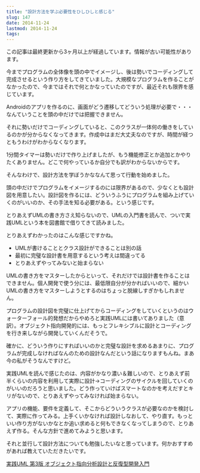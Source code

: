 ```yaml
---
title: "設計方法を学ぶ必要性をひしひしと感じる"
slug: 147
date: 2014-11-24
lastmod: 2014-11-24
tags: 
---
```


<div id="wppda_alert">この記事は最終更新から3ヶ月以上が経過しています。情報が古い可能性があります。</div><p>今までプログラムの全体像を頭の中でイメージし、後は勢いでコーディングして完成させるという作り方をしてきていました。大規模なプログラムを作ることがなかったので、今まではそれで何とかなっていたのですが、最近それも限界を感じています。</p>
<p>Androidのアプリを作るのに、画面がどう遷移してどういう処理が必要で・・・なんていうことを頭の中だけでは把握できません。</p>
<p>それに勢いだけでコーディングしていると、このクラスが一体何の働きをしているのかが分からなくなってきます。作成中はまだ大丈夫なのですが、時間が経つともうわけがわからなくなります。</p>
<p>1分間タイマーは勢いだけで作り上げましたが、もう機能修正とか追加とかやりたくありません。どこで何やっているか自分でも訳がわからないからです。</p>
<p>そんなわけで、設計方法を学ぼうかななんて思って行動を始めました。</p>
<p>頭の中だけでプログラムをイメージするのには限界があるので、少なくとも設計図を用意したい。設計図を作るには、どういうふうにプログラムを組み上げていくのがいいのか、その手法を知る必要がある。という感じです。</p>
<p>とりあえずUMLの書き方さえ知らないので、UMLの入門書を読んで、ついで実践UMLという本を図書館で借りてきて読みました。</p>
<p>とりあえずわかったのはこんな感じですかね。</p>
<ul>
<li>UMLが書けることとクラス設計ができることは別の話</li>
<li>最初に完璧な設計書を用意するという考えは間違ってる</li>
<li>とりあえずやってみないと始まらない</li>
</ul>
<p>UMLの書き方をマスターしたからといって、それだけでは設計書を作ることはできません。個人開発で使う分には、最低限自分が分かればいいので、細かいUMLの書き方をマスターしようとするのはちょっと脱線しすぎかもしれません。</p>
<p>プログラムの設計図を完璧に仕上げてからコーディングをしていくというのはウォーターフォール的発想だからやめろと実践UMLには書いてありました（意訳）。オブジェクト指向開発的には、もっとフレキシブルに設計とコーディングを行き来しながら開発していくんだそうで。</p>
<p>確かに、どういう作りにすればいいのかと完璧な設計を求めるあまりに、プログラムが完成しなければなんのための設計なんだという話になりますもんね。まあ今の私がそうなんですけど。</p>
<p>実践UMLを読んで感じたのは、内容がかなり濃い＆難しいので、とりあえず前半くらいの内容を利用して実際に設計→コーディングのサイクルを回していくのがいいのだろうと思いました。どう作っていけばスマートなのかを考えだすとキリがないので、とりあえずやってみなければ始まらない。</p>
<p>アプリの機能、要件を定義して、そこからどういうクラスが必要なのかを検討して、実際に作ってみる。上手くいかなければ設計しなおして、やり直す。もっといい作り方がないかなとか追い求めると何もできなくなってしまうので、とりあえず作る。そんな方針で進めてみようと思います。</p>
<p>それと並行して設計方法についても勉強したいなと思っています。何かおすすめがあれば教えていただきたいです。</p>
<div data-role="amazonjs" data-asin="4894716828" data-locale="JP" data-tmpl="" data-img-size="" class="asin_4894716828_JP_ amazonjs_item"><div class="amazonjs_indicator"><span class="amazonjs_indicator_img"></span><a class="amazonjs_indicator_title" href="#">実践UML 第3版 オブジェクト指向分析設計と反復型開発入門</a><span class="amazonjs_indicator_footer"></span></div></div>

  